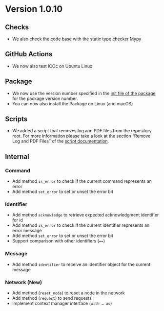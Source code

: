 # Version 1.0.10

## Checks

- We also check the code base with the static type checker [Mypy](https://mypy.readthedocs.io)

## GitHub Actions

- We now also test ICOc on Ubuntu Linux

## Package

- We now use the version number specified in the [init file of the package](../../mytoolit/__init__.py) for the package version number.
- You can now also install the Package on Linux (and macOS)

## Scripts

- We added a script that removes log and PDF files from the repository root. For more information please take a look at the section “Remove Log and PDF Files” of the [script documentation](../Scripts.md).

## Internal

### Command

- Add method `is_error` to check if the current command represents an error
- Add method `set_error` to set or unset the error bit

### Identifier

- Add method `acknowledge` to retrieve expected acknowledgment identifier for id
- Add method `is_error` to check if the current identifier represents an error message
- Add method `set_error` to set or unset the error bit
- Support comparison with other identifiers (`==`)

### Message

- Add method `identifier` to receive an identifier object for the current message

### Network (New)

- Add method (`reset_node`) to reset a node in the network
- Add method (`request`) to send requests
- Implement context manager interface (`with … as`)
